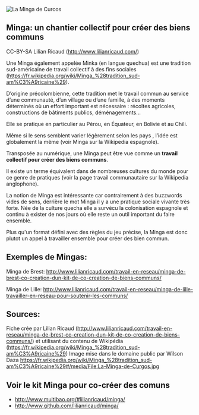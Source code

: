 <!--

---
title: Minga 
description: Plus qu'un format défini avec des règles du jeu précise, la Minga est un appel à travailler ensemble pour créer des bien commun.
image_url: https://github.com/multibao/contributions/blob/master/media/LR-minga.jpg?raw=true
---

-->

![La Minga de Curcos](http://www.lilianricaud.com/travail-en-reseau/wp-content/uploads/2013/03/La-Minga-de-Curgos.jpg)

## Minga: un chantier collectif pour créer des biens communs

CC-BY-SA Lilian Ricaud (http://www.lilianricaud.com/)

Une Minga également appelée Minka (en langue quechua) est une tradition sud-américaine de travail collectif à des fins sociales (https://fr.wikipedia.org/wiki/Minga_%28tradition_sud-am%C3%A9ricaine%29).

D’origine précolombienne, cette tradition met le travail commun au service d’une communauté, d’un village ou d’une famille, à des moments déterminés où un effort important est nécessaire : récoltes agricoles, constructions de bâtiments publics, déménagements…

Elle se pratique en particulier au Pérou, en Équateur, en Bolivie et au Chili.

Même si le sens semblent varier légèrement selon les pays , l’idée est globalement la même (voir Minga sur la Wikipedia espagnole).

Transposée au numérique, une Minga peut être vue comme un **travail collectif pour créer des biens communs**.

Il existe un terme équivalent dans de nombreuses cultures du monde pour ce genre de pratiques (voir la page travail communautaire sur la Wikipedia anglophone).

La notion de Minga est intéressante car contrairement à des buzzwords vides de sens, derrière le mot Minga il y a une pratique sociale vivante très forte. Née de la culture quecha elle a survécu la colonisation espagnole et continu à exister de nos jours où elle reste un outil important du faire ensemble.

Plus qu'un format défini avec des règles du jeu précise, la Minga est donc plutot un appel à travailler ensemble pour créer des bien commun.

## Exemples de Mingas:

Minga de Brest: http://www.lilianricaud.com/travail-en-reseau/minga-de-brest-co-creation-dun-kit-de-co-creation-de-biens-communs/

Minga de Lille: http://www.lilianricaud.com/travail-en-reseau/minga-de-lille-travailler-en-reseau-pour-soutenir-les-communs/

## Sources:
Fiche crée par Lilian Ricaud (http://www.lilianricaud.com/travail-en-reseau/minga-de-brest-co-creation-dun-kit-de-co-creation-de-biens-communs/) et utilisant du contenu de Wikipédia (https://fr.wikipedia.org/wiki/Minga_%28tradition_sud-am%C3%A9ricaine%29) 
Image mise dans le domaine public par Wilson Daza https://fr.wikipedia.org/wiki/Minga_%28tradition_sud-am%C3%A9ricaine%29#/media/File:La-Minga-de-Curgos.jpg

## Voir le kit Minga pour co-créer des comuns

* http://www.multibao.org/#lilianricaud/minga/
* http://www.github.com/lilianricaud/minga/
